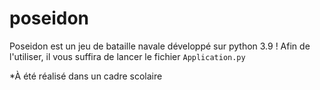 # poseidon
Poseidon est un jeu de bataille navale développé sur python 3.9 !
Afin de l'utiliser, il vous suffira de lancer le fichier ```Application.py```


*À été réalisé dans un cadre scolaire
